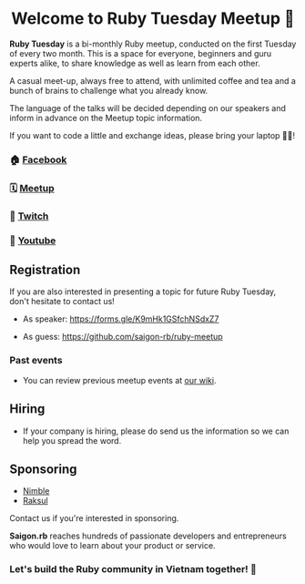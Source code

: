 <h1 align="center">Welcome to Ruby Tuesday Meetup 🎉</h1>

**Ruby Tuesday** is a bi-monthly Ruby meetup, conducted on the first Tuesday of every two month. This is a space for everyone, beginners and guru experts alike, to share knowledge as well as learn from each other. 

A casual meet-up, always free to attend, with unlimited coffee and tea and a bunch of brains to challenge what you already know.

The language of the talks will be decided depending on our speakers and inform in advance on the Meetup topic information.

If you want to code a little and exchange ideas, please bring your laptop 👨‍💻! 

### 🏠 [Facebook](https://facebook.com/saigon.rb)

### 🗓 [Meetup](https://www.meetup.com/saigon-rb)

### 🎥 [Twitch](https://www.twitch.tv/saigonrb)

### 📼 [Youtube](https://www.youtube.com/channel/UCffivOlRlyz7Be1j-PBdQdA)


## Registration

If you are also interested in presenting a topic for future Ruby Tuesday, don't hesitate to contact us!

- As speaker: https://forms.gle/K9mHk1GSfchNSdxZ7

- As guess: https://github.com/saigon-rb/ruby-meetup 

### Past events
- You can review previous meetup events at [our wiki](https://github.com/saigon-rb/ruby-meetup/wiki).

## Hiring
- If your company is hiring, please do send us the information so we can help you spread the word.

## Sponsoring
- [Nimble](http://nimblehq.co)
- [Raksul](https://raksul.com)

Contact us if you're interested in sponsoring. 

**Saigon.rb** reaches hundreds of passionate developers and entrepreneurs who would love to learn about your product or service.

### Let's build the Ruby community in Vietnam together! 🤝
